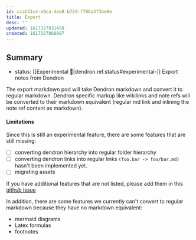 ```yaml
---
id: ccab31c4-e9ca-4ee8-b754-f786a3f3be6e
title: Export
desc: ''
updated: 1617327931458
created: 1617327868887
---
```


## Summary
- status: [[Experimental 🚧|dendron.ref.status#experimental-]]
Export notes from Dendron

The export markdown pod will take Dendron markdown and convert it to regular markdown. Dendron specific markup like wikilinks and note refs will be converted to their markdown equivalent (regular md link and inlining the note ref content as markdown). 

#### Limitations
Since this is still an experimental feature, there are some features that are still missing:
  - [ ] converting dendron hierarchy into regular folder hierarchy
  - [ ] converting dendron links into regular links `(foo.bar -> foo/bar.md)` hasn't been implemented yet. 
  - [ ] migrating assets

If you have additional features that are not listed, please add them in this [github issue](https://github.com/dendronhq/dendron/issues/541#issue-831219413)

In addition, there are some features we currently can't convert to regular markdown because they have no markdown equivalent:
- mermaid diagrams
- Latex formulas
- footnotes

<!-- #### Example
- Original

```
.
├── vault1
│   ├── root.md
│   ├── foo.md
│   ├── foo.ch1.md
│   └── bar.md
└── vault2
    ├── root.md
    └── gamma.md
```

- After Export

```
.
├── vault1
│   ├── root.md
│   ├── foo.md
│   ├── foo.ch1.md
│   └── bar.md
└── vault2
    ├── root.md
    └── gamma.md
``` -->


<!-- - After Export

```
.
├── vault1
│   ├── root
│   │   ├── index.md
│   │   └── foo
│   │       ├── index.md
│   │       └── foo.ch1.md
│   └── bar.md
└── vault2
    ├── root
    │   └── index.md
    └── gamma.md
``` -->
